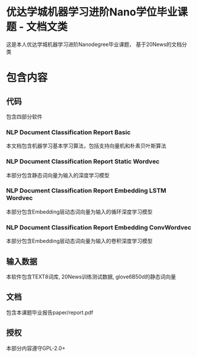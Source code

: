 # 优达学城机器学习进阶Nano学位毕业课题 - 文档文类
这是本人优达学城机器学习进阶Nanodegree毕业课题， 基于20News的文档分类
# 包含内容
## 代码
包含四部分软件
### NLP Document Classification Report Basic
本文档包含机器学习基本学习算法，包括支持向量机和朴素贝叶斯算法
### NLP Document Classification Report Static Wordvec
本部分包含静态词向量为输入的深度学习模型
### NLP Document Classification Report Embedding LSTM Wordvec
本部分包含Embedding层动态词向量为输入的循环深度学习模型
### NLP Document Classification Report Embedding ConvWordvec
本部分包含Embedding层动态词向量为输入的卷积深度学习模型
## 输入数据
本软件包含TEXT8词库, 20News训练测试数据, glove6B50d的静态词向量
## 文档
包含本课题毕业报告paper/report.pdf
## 授权
本部分内容遵守GPL-2.0+
